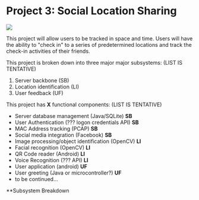 Project 3: Social Location Sharing
====================================

![](http://www.redcylindersoftware.com/489/Prpject2img.jpg)

This project will allow users to be tracked in space and time.  Users will have the ability to "check in" to a series of predetermined locations and track the check-in activities of their friends.

This project is broken down into three major major subsystems:
(LIST IS TENTATIVE)
1. Server backbone (SB)
2. Location identification (LI)
3. User feedback (UF)

This project has **X** functional components:
(LIST IS TENTATIVE)
- Server database management (Java/SQLite) **SB**
- User Authentication (??? logon credentials API) **SB**
- MAC Address tracking (PCAP) **SB**
- Social media integration (Facebook) **SB**
- Image processing/object identification (OpenCV) **LI**
- Facial recognition (OpenCV) **LI**
- QR Code reader (Android) **LI**
- Voice Recognition (??? API) **LI**
- User application (android) **UF**
- User greeting (Java or microcontroller?) **UF**
- to be continued...

**Subsystem Breakdown
